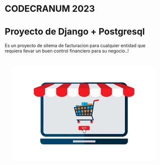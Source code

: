 # CODECRANUM 2023
# Proyecto de Django + Postgresql
Es un proyecto de sitema de facturacion para cualquier entidad que requiera llevar un 
buen control financiero para su negocio..!
#
<p align="center">
	<a href="#">
		<img src="/static/base/img/publicidad.gif" width="456" alt="gitmoji">
	</a>
</p>